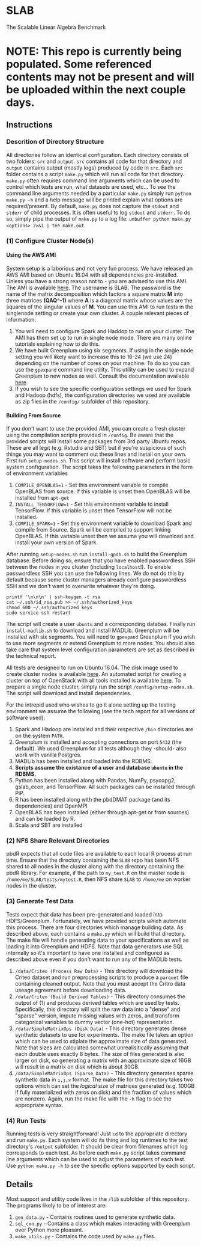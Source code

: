 # SLAB

The Scalable Linear Algebra Benchmark

# NOTE: This repo is currently being populated. Some referenced contents may not be present and will be uploaded within the next couple days.

## Instructions

### Descrition of Directory Structure

All directories follow an identical configuration. Each directory consists of two folders: `src` and `output`. `src` contains all code for that directory and `output` contains output (mostly logs) produced by code in `src`. Each `src` folder contains a script `make.py` which will run all code for that directory. `make.py` often requires command line arguments which can be used to control which tests are run, what datasets are used, etc... To see the command line arguments needed by a particular `make.py` simply run `python make.py -h` and a help message will be printed explain what options are required/present. By default, `make.py` does not capture the `stdout` and `stderr` of child processes. It is often useful to log `stdout` and `stderr`. To do so, simply pipe the output of `make.py` to a log file: `unbuffer python make.py <options> 2>&1 | tee make.out`.

### (1) Configure Cluster Node(s)

#### Using the AWS AMI

System setup is a laborious and not very fun process. We have released an AWS AMI based on Ubuntu 16.04 with all dependencies pre-installed. Unless you have a strong reason not to - you are advised to use this AMI. The AMI is available [here](http://souchong.ucsd.edu/slab_ami.ami). The username is SLAB. The password is the name of the matrix decomposition which factors a square matrix **M** into three matrices **(QAQ^-1)** where **A** is a diagonal matrix whose values are the squares of the singular values of **M**. You can use this AMI to run tests in the singlenode setting or create your own cluster. A couple relevant pieces of information:

1. You will need to configure Spark and Haddop to run on your cluster. The AMI has them set up to run in single node mode. There are many online tutorials explaining how to do this.
2. We have built Greenplum using six segments. If using in the single node setting you will likely want to increase this to 16-24 (we use 24) depending on the number of cores on your machine. To do so you can use the `gpexpand` command line utility. This utility can be used to expand Greenplum to new nodes as well. Consult the documentation available [here](http://gpdb.docs.pivotal.io/520/utility_guide/admin_utilities/gpexpand.html).
3. If you wish to see the specific configuration settings we used for Spark and Hadoop (hdfs), the configuration directories we used are available as zip files in the `/config/` subfolder of this repository.

#### Building From Source

If you don't want to use the provided AMI, you can create a fresh cluster using the compilation scripts provided in `/config`. Be aware that the provided scripts will install some packages from 3rd party Ubuntu repos. These are all legit (e.g. Rstudio and SBT) but if you're suspicious of such things you may want to comment out these lines and install on your own. First run `setup-nodes.sh`. This script will install software and perform basic system configuration. The script takes the following parameters in the form of environment variables

1. `COMPILE_OPENBLAS=1` - Set this environment variable to compile OpenBLAS from source. If this variable is unset then OpenBLAS will be installed from `apt-get`
2. `INSTALL_TENSORFLOW=1` - Set this environment variable to install TensorFlow. If this variable is unset then TensorFlow will not be installed.
3. `COMPILE_SPARK=1` - Set this environment variable to download Spark and compile from Source. Spark will be compiled to support linking OpenBLAS. If this variable unset then we assume you will download and install your own version of Spark.

After running `setup-nodes.sh` run `install-gpdb.sh` to build the Greenplum database. Before doing so, ensure that you have enabled passwordless SSH between the nodes in you cluster (including `localhost`!). To enable passwordless SSH you can use the following lines. We do not do this by default because some cluster managers already configure passwordless SSH and we don't want to overwrite whatever they're doing.

    printf '\n\n\n' | ssh-keygen -t rsa
    cat ~/.ssh/id_rsa.pub >> ~/.ssh/authorized_keys
    chmod 600 ~/.ssh/authorized_keys
    sudo service ssh restart

The script will create a user `ubuntu` and a corresponding databas. Finally run `install-madlib.sh` to download and install MADLib. Greenplum will be installed with six segments. You will need to `gpexpand` Greenplum if you wish to use more segments or extend Greenplum to more nodes. You should also take care that system level configuration parameters are set as described in the technical report.

All tests are designed to run on Ubuntu 16.04. The disk image used to create cluster nodes is available [here](http://cloud-images.ubuntu.com/xenial/current/xenial-server-cloudimg-amd64-disk1.img). An automated script for creating a cluster on top of OpenStack with all tools installed is available [here](https://github.com/thomas9t/spark-openstack). To prepare a single node cluster, simply run the script `/config/setup-nodes.sh`. The script will download and install dependencies.

For the intrepid used who wishes to go it alone setting up the testing environment we assume the following (see the tech report for all versions of software used):

1. Spark and Hadoop are installed and their respective `/bin` directories are on the system `PATH`.
2. Greenplum is installed and accepting connections on port `5432` (the default). We used Greenplum for all tests although they -should- also work with vanilla Postgres.
3. MADLib has been installed and loaded into the RDBMS.
3. **Scripts assume the existance of a user and database `ubuntu` in the RDBMS.**
4. Python has been installed along with Pandas, NumPy, psycopg2, gslab_econ, and TensorFlow. All such packages can be installed through PiP.
5. R has been installed along with the pbdDMAT package (and its dependencies) and OpenMPI
6. OpenBLAS has been installed (either through apt-get or from sources) and can be loaded by R.
7. Scala and SBT are installed 

### (2) NFS Share Relevant Directories

pbdR expects that all code files are available to each local R process at run time. Ensure that the directory containing the `SLAB` repo has been NFS shared to all nodes in the cluster along with the directory containing the pbdR library. For example, if the path to `my_test.R` on the master node is `/home/me/SLAB/tests/mytest.R`, then NFS share `SLAB` to `/home/me` on worker nodes in the cluster.

### (3) Generate Test Data

Tests expect that data has been pre-generated and loaded into HDFS/Greenplum. Fortunately, we have provided scripts which automate this process. There are four directories which manage building data. As described above, each contains a `make.py` which will build that directory. The make file will handle generating data to your specifications as well as loading it into Greenplum and HDFS. Note that data generators use SQL internally so it's important to have one installed and configured as described above even if you don't want to run any of the MADLib tests. 

 1. `/data/Criteo (Process Raw Data)` - This directory will download the Criteo dataset and run preprocessing scripts to produce a `parquet` file containing cleaned output. Note that you must accept the Critro data useage agreement before downloading data.
 2. `/data/Criteo (Build Derived Tables)` - This directory consumes the output of (1) and produces derived tables which are used by tests. Specifically, this directory will split the raw data into a "dense" and "sparse" version, impute missing values with zeros, and transform categorical variables to dummy vector (one-hot) representation.
 3. `/data/SimpleMatrixOps (Disk Data)` - This directory generates dense synthetic datasets to use for experiments. The make file takes an option which can be used to stiplate the approximate size of data generated. Note that sizes are calculated somewhat unrealisitically assuming that each double uses exactly 8 bytes. The size of files generated is also larger on disk, so generating a matrix with an approximate size of 16GB will result in a matrix on disk which is about 30GB. 
 4. `/data/SimpleMatrixOps (Sparse Data)` - This directory generates sparse synthetic data in `i,j,v` format. The make file for this directory takes two options which can set the *logical* size of matrices generated (e.g. 100GB if fully materialized with zeros on disk) and the fraction of values which are nonzero. Again, run the make file with the `-h` flag to see the appropriate syntax.

### (4) Run Tests

Running tests is very straightforward! Just `cd` to the appropriate directory and run `make.py`. Each system will do its thing and log runtimes to the test directory's `/output` subfolder. It should be clear from filenames which log corresponds to each test. As before each `make.py` script takes command line arguments which can be used to adjust the parameters of each test. Use `python make.py -h` to see the specific options supported by each script.  

## Details

Most support and utility code lives in the `/lib` subfolder of this repository. The programs likely to be of interest are:

1. `gen_data.py` - Contains routines used to generate synthetic data.
2. `sql_cxn.py` - Contains a class which makes interacting with Greenplum over Python more pleasant.
3. `make_utils.py` - Contains the code used by `make.py` files.
